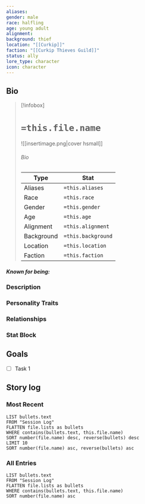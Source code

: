 ```yaml
---
aliases: 
gender: male
race: halfling
age: young adult
alignment: 
background: thief
location: "[[Curkip]]"
faction: "[[Curkip Thieves Guild]]"
status: ally
lore_type: character
icon: character
---
```

## Bio
> [!infobox]
> # `=this.file.name`
> ![[insertimage.png|cover hsmall]]
> ###### Bio
> | Type | Stat |
> | ---- | ---- |
> | Aliases | `=this.aliases`|
> | Race| `=this.race` |
> | Gender| `=this.gender`|
> | Age | `=this.age`|
> | Alignment|`=this.alignment`| 
> | Background| `=this.background`|
> | Location|  `=this.location`|
> | Faction| `=this.faction`| 
##### Known for being:
### Description
### Personality Traits
### Relationships
### Stat Block
## Goals
- [ ] Task 1
## Story log
### Most Recent
```dataview
LIST bullets.text
FROM "Session Log"
FLATTEN file.lists as bullets
WHERE contains(bullets.text, this.file.name)
SORT number(file.name) desc, reverse(bullets) desc
LIMIT 10
SORT number(file.name) asc, reverse(bullets) asc
```
### All Entries
```dataview
LIST bullets.text
FROM "Session Log"
FLATTEN file.lists as bullets
WHERE contains(bullets.text, this.file.name)
SORT number(file.name) asc
```